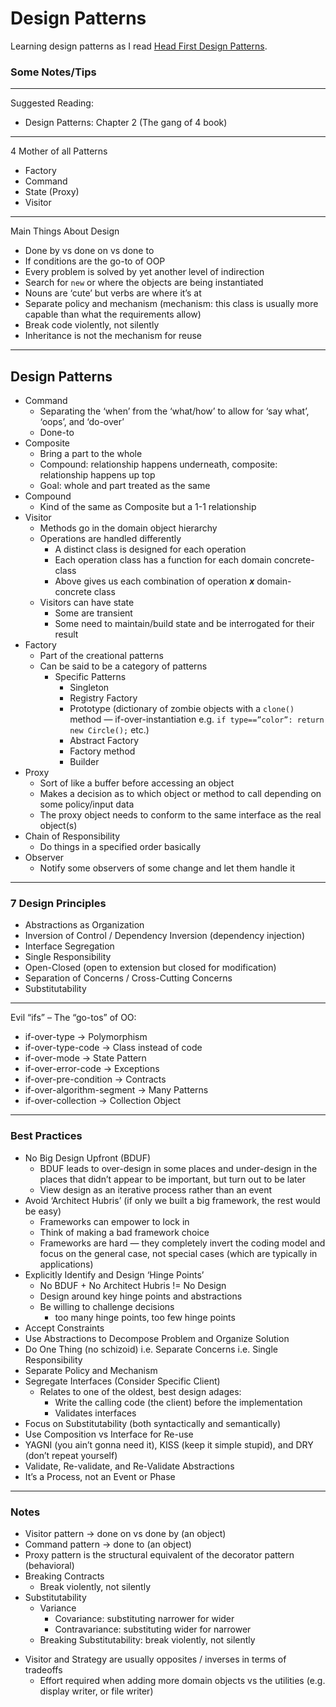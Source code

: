 # Design Patterns

Learning design patterns as I read [Head First Design Patterns](https://www.oreilly.com/library/view/head-first-design/9781492077992/).

### Some Notes/Tips

---

Suggested Reading:

- Design Patterns: Chapter 2 (The gang of 4 book)

<!--
Instructor email: jim@jimwatsonconsulting.com
-->

---

4 Mother of all Patterns

- Factory
- Command
- State (Proxy)
- Visitor

---

Main Things About Design

- Done by vs done on vs done to
- If conditions are the go-to of OOP
- Every problem is solved by yet another level of indirection
- Search for `new` or where the objects are being instantiated
- Nouns are ‘cute’ but verbs are where it’s at
- Separate policy and mechanism (mechanism: this class is usually more capable than what the requirements allow)
- Break code violently, not silently
- Inheritance is not the mechanism for reuse

---

## Design Patterns

- Command
    - Separating the ‘when’ from the ‘what/how’ to allow for ‘say what’, ‘oops’, and ‘do-over’
    - Done-to
- Composite
    - Bring a part to the whole
    - Compound: relationship happens underneath, composite: relationship happens up top
    - Goal: whole and part treated as the same
- Compound
    - Kind of the same as Composite but a 1-1 relationship
- Visitor
    - Methods go in the domain object hierarchy
    - Operations are handled differently
        - A distinct class is designed for each operation
        - Each operation class has a function for each domain concrete-class
        - Above gives us each combination of operation ***x*** domain-concrete class
    - Visitors can have state
        - Some are transient
        - Some need to maintain/build state and be interrogated for their result
- Factory
    - Part of the creational patterns
    - Can be said to be a category of patterns
        - Specific Patterns
            - Singleton
            - Registry Factory
            - Prototype (dictionary of zombie objects with a `clone()` method — if-over-instantiation e.g. `if type==”color”: return new Circle();` etc.)
            - Abstract Factory
            - Factory method
            - Builder
- Proxy
    - Sort of like a buffer before accessing an object
    - Makes a decision as to which object or method to call depending on some policy/input  data
    - The proxy object needs to conform to the same interface as the real object(s)
- Chain of Responsibility
    - Do things in a specified order basically
- Observer
    - Notify some observers of some change and let them handle it

---

### 7 Design Principles

- Abstractions as Organization
- Inversion of Control / Dependency Inversion (dependency injection)
- Interface Segregation
- Single Responsibility
- Open-Closed (open to extension but closed for modification)
- Separation of Concerns / Cross-Cutting Concerns
- Substitutability

---

Evil “ifs” – The “go-tos” of OO:

- if-over-type → Polymorphism
- if-over-type-code → Class instead of code
- if-over-mode → State Pattern
- if-over-error-code → Exceptions
- if-over-pre-condition → Contracts
- if-over-algorithm-segment → Many Patterns
- if-over-collection → Collection Object

---

### Best Practices

- No Big Design Upfront (BDUF)
    - BDUF leads to over-design in some places and under-design in the places that didn’t appear to be important, but turn out to be later
    - View design as an iterative process rather than an event
- Avoid ‘Architect Hubris’ (if only we built a big framework, the rest would be easy)
    - Frameworks can empower to lock in
    - Think of making a bad framework choice
    - Frameworks are hard — they completely invert the coding model and focus on the general case, not special cases (which are typically in applications)
- Explicitly Identify and Design ‘Hinge Points’
    - No BDUF + No Architect Hubris != No Design
    - Design around key hinge points and abstractions
    - Be willing to challenge decisions
        - too many hinge points, too few hinge points
- Accept Constraints
- Use Abstractions to Decompose Problem and Organize Solution
- Do One Thing (no schizoid) i.e. Separate Concerns i.e. Single Responsibility
- Separate Policy and Mechanism
- Segregate Interfaces (Consider Specific Client)
    - Relates to one of the oldest, best design adages:
        - Write the calling code (the client) before the implementation
        - Validates interfaces
- Focus on Substitutability (both syntactically and semantically)
- Use Composition vs Interface for Re-use
- YAGNI (you ain’t gonna need it), KISS (keep it simple stupid), and DRY (don’t repeat yourself)
- Validate, Re-validate, and Re-Validate Abstractions
- It’s a Process, not an Event or Phase

---

### Notes

- Visitor pattern → done on vs done by (an object)
- Command pattern → done to (an object)
- Proxy pattern is the structural equivalent of the decorator pattern (behavioral)
- Breaking Contracts
    - Break violently, not silently
- Substitutability
    - Variance
        - Covariance: substituting narrower for wider
        - Contravariance: substituting wider for narrower
    - Breaking Substitutability: break violently, not silently
<!--
- Aspect Oriented Programming (AOP)
    - Code generation of proxies
    - Have some config file which mentions code to be added on (like logging (passive), `takeLock()` etc. (active)) to the main code
    - Addresses cross-cutting concerns
-->
- Visitor and Strategy are usually opposites / inverses in terms of tradeoffs
    - Effort required when adding more domain objects vs the utilities (e.g. display writer, or file writer)


